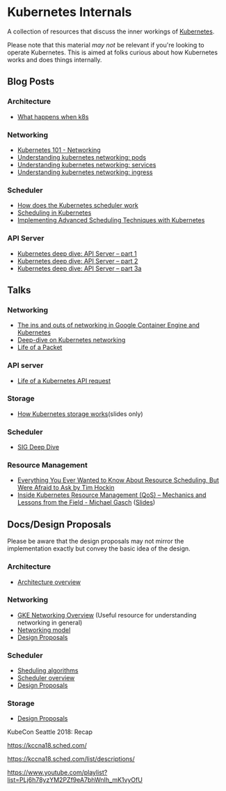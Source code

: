 # Kubernetes Internals
A collection of resources that discuss the inner workings of [Kubernetes](https://kubernetes.io/).

Please note that this material _may not_ be relevant if you're looking to operate Kubernetes. This is aimed at folks curious about how Kubernetes works and does things internally.

## Blog Posts

### Architecture
- [What happens when k8s](https://github.com/jamiehannaford/what-happens-when-k8s)

### Networking
- [Kubernetes 101 - Networking](http://www.dasblinkenlichten.com/kubernetes-101-networking/)
- [Understanding kubernetes networking: pods](https://medium.com/google-cloud/understanding-kubernetes-networking-pods-7117dd28727)
- [Understanding kubernetes networking: services](https://medium.com/google-cloud/understanding-kubernetes-networking-services-f0cb48e4cc82)
- [Understanding kubernetes networking: ingress](https://medium.com/google-cloud/understanding-kubernetes-networking-ingress-1bc341c84078)

### Scheduler
- [How does the Kubernetes scheduler work](https://jvns.ca/blog/2017/07/27/how-does-the-kubernetes-scheduler-work/)
- [Scheduling in Kubernetes](http://alexandrutopliceanu.ro/post/scheduling-in-kubernetes/)
- [Implementing Advanced Scheduling Techniques with Kubernetes](https://thenewstack.io/implementing-advanced-scheduling-techniques-with-kubernetes/)

### API Server
- [Kubernetes deep dive: API Server – part 1](https://blog.openshift.com/kubernetes-deep-dive-api-server-part-1/)
- [Kubernetes deep dive: API Server – part 2](https://blog.openshift.com/kubernetes-deep-dive-api-server-part-2/)
- [Kubernetes deep dive: API Server – part 3a](https://blog.openshift.com/kubernetes-deep-dive-api-server-part-3a/)

## Talks

### Networking
- [The ins and outs of networking in Google Container Engine and Kubernetes](https://www.youtube.com/watch?v=y2bhV81MfKQ)
- [Deep-dive on Kubernetes networking](https://skillsmatter.com/skillscasts/10466-deep-dive-on-kubernetes-networking)
- [Life of a Packet](https://www.youtube.com/watch?v=0Omvgd7Hg1I)

### API server
- [Life of a Kubernetes API request](https://www.youtube.com/watch?v=ryeINNfVOi8)

### Storage
- [How Kubernetes storage works](https://docs.google.com/presentation/d/1Yl5JKifcncn0gSZf3e1dWspd8iFaWObLm9LxCaXZJIk/edit?usp=sharing)(slides only)

### Scheduler
- [SIG Deep Dive](https://www.youtube.com/watch?v=_fja_lLFpfc)

### Resource Management
- [Everything You Ever Wanted to Know About Resource Scheduling, But Were Afraid to Ask by Tim Hockin](https://www.youtube.com/watch?v=nWGkvrIPqJ4)
- [Inside Kubernetes Resource Management (QoS) – Mechanics and Lessons from the Field - Michael Gasch](https://www.youtube.com/watch?v=8-apJyr2gi0) ([Slides](https://schd.ws/hosted_files/kccnceu18/33/Inside%20Kubernetes%20QoS%20M.%20Gasch%20KubeCon%20EU%20FINAL.pdf))

## Docs/Design Proposals
Please be aware that the design proposals may not mirror the implementation exactly but convey the basic idea of the design.

### Architecture
- [Architecture overview](https://github.com/kubernetes/community/blob/master/contributors/design-proposals/architecture/architecture.md)

### Networking
- [GKE Networking Overview](https://cloud.google.com/kubernetes-engine/docs/concepts/network-overview)
(Useful resource for understanding networking in general)
- [Networking model](https://git.k8s.io/community/contributors/design-proposals/network/networking.md)
- [Design Proposals](https://github.com/kubernetes/community/tree/master/contributors/design-proposals/network)

### Scheduler
- [Sheduling algorithms](https://github.com/kubernetes/community/blob/master/contributors/devel/scheduler_algorithm.md)
- [Scheduler overview](https://github.com/kubernetes/community/blob/master/contributors/devel/scheduler.md)
- [Design Proposals](https://github.com/kubernetes/community/tree/master/contributors/design-proposals/scheduling)

### Storage
- [Design Proposals](https://github.com/kubernetes/community/tree/master/contributors/design-proposals/storage)

KubeCon Seattle 2018: Recap 

https://kccna18.sched.com/

https://kccna18.sched.com/list/descriptions/

https://www.youtube.com/playlist?list=PLj6h78yzYM2PZf9eA7bhWnIh_mK1vyOfU





